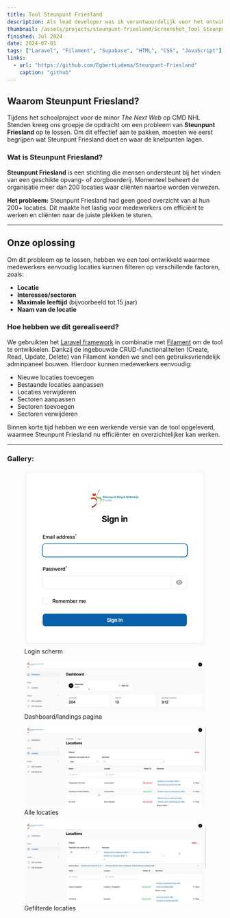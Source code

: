 ```yaml
---
title: Tool Steunpunt Friesland
description: Als lead developer was ik verantwoordelijk voor het ontwikkelen van deze webapplicatie tijdens een schoolproject. 
thumbnail: /assets/projects/steunpunt-friesland/Screenshot_Tool_SteunpuntFriesland.png
finished: Jul 2024
date: 2024-07-01
tags: ["Laravel", "Filament", "Supabase", "HTML", "CSS", "JavaScript"]
links:
  - url: "https://github.com/EgbertLudema/Steunpunt-Friesland"
    caption: "github"
---
```


## Waarom Steunpunt Friesland?

Tijdens het schoolproject voor de minor *The Next Web* op CMD NHL Stenden kreeg ons groepje de opdracht om een probleem van **Steunpunt Friesland** op te lossen. Om dit effectief aan te pakken, moesten we eerst begrijpen wat Steunpunt Friesland doet en waar de knelpunten lagen.

### Wat is Steunpunt Friesland?

**Steunpunt Friesland** is een stichting die mensen ondersteunt bij het vinden van een geschikte opvang- of zorgboerderij. Momenteel beheert de organisatie meer dan 200 locaties waar cliënten naartoe worden verwezen.

**Het probleem:**
Steunpunt Friesland had geen goed overzicht van al hun 200+ locaties. Dit maakte het lastig voor medewerkers om efficiënt te werken en cliënten naar de juiste plekken te sturen.

<hr class="hr_secondair">

## Onze oplossing

Om dit probleem op te lossen, hebben we een tool ontwikkeld waarmee medewerkers eenvoudig locaties kunnen filteren op verschillende factoren, zoals:
- **Locatie**
- **Interesses/sectoren**
- **Maximale leeftijd** (bijvoorbeeld tot 15 jaar)
- **Naam van de locatie**

### Hoe hebben we dit gerealiseerd?

We gebruikten het [Laravel framework](https://laravel.com/) in combinatie met [Filament](https://filamentphp.com/) om de tool te ontwikkelen. Dankzij de ingebouwde CRUD-functionaliteiten (Create, Read, Update, Delete) van Filament konden we snel een gebruiksvriendelijk adminpaneel bouwen. Hierdoor kunnen medewerkers eenvoudig:
- Nieuwe locaties toevoegen
- Bestaande locaties aanpassen
- Locaties verwijderen
- Sectoren aanpassen
- Sectoren toevoegen
- Sectoren verwijderen

Binnen korte tijd hebben we een werkende versie van de tool opgeleverd, waarmee Steunpunt Friesland nu efficiënter en overzichtelijker kan werken.

<hr>

<h3>Gallery:</h3>

<div class="project__foto_grid">
    <figure>
        <img src="/assets/projects/steunpunt-friesland/login.png" alt="Login Steunpunt Friesland">
        <figcaption>Login scherm</figcaption>
    </figure>
    <figure>
        <img src="/assets/projects/steunpunt-friesland/dashboard.png" alt="Dashboard Steunpunt Friesland">
        <figcaption>Dashboard/landings pagina</figcaption>
    </figure>
    <figure>
        <img src="/assets/projects/steunpunt-friesland/locations.png" alt="Alle locaties Steunpunt Friesland">
        <figcaption>Alle locaties</figcaption>
    </figure>
    <figure>
        <img src="/assets/projects/steunpunt-friesland/locations_filtered.png" alt="Gefilterde locaties Steunpunt Friesland">
        <figcaption>Gefilterde locaties</figcaption>
    </figure>
</div>